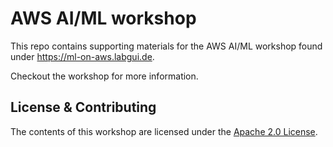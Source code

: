 # AWS AI/ML workshop

This repo contains supporting materials for the AWS AI/ML workshop found under https://ml-on-aws.labgui.de.

Checkout the workshop for more information.

## License & Contributing

The contents of this workshop are licensed under the [Apache 2.0 License](./LICENSE).
